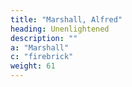 ```yaml
---
title: "Marshall, Alfred"
heading: Unenlightened
description: ""
a: "Marshall"
c: "firebrick"
weight: 61
---
```

